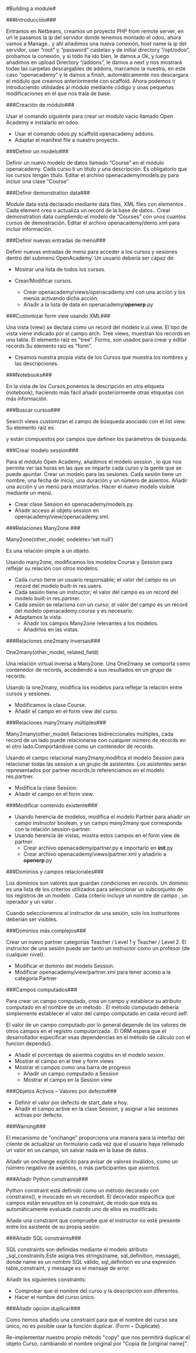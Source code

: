 #Building a module#


###Introducción###

  Entramos en Netbeans, creamos un proyecto PHP from remote server, en url le pasamos la ip del servidor donde tenemos montado el odoo, ahora vamos a Manage.. y ahí añadimos una nueva conexión, host name la ip del servidor, user “root” y “password” castelao y de initial directory “/opt/odoo”, probamos la conexión, y si todo ha ido bien, le damos a Ok, y luego añadimos en upload Directory “/addons”, le damos a next y nos mostrará todas las carpetas descargables de addons, marcamos la nuestra, en este caso “openacademy” y le damos a finish, automáticamente nos descargara el módulo que creamos anteriormente con scaffold.
  Ahora podemos ir introduciendo utilidades al módulo mediante código y unas pequeñas modificaciones en el que nos traía de base.

###Creación de módulo###

Usar el comando siguiente para crear un modulo vacio llamado Open Academy e instalarlo en odoo.
* Usar el comando odoo.py scaffold openacademy addons.
* Adaptar el manifest file a nuestro proyecto..


###Definir un modelo###

Definir un nuevo modelo de datos llamado “Course” en el módulo openacademy. Cada curso ti un título y una descripción. Es obligatorio que los cursos tengan título.
Editar el archivo openacademy/models.py para incluir una clase “Course”

###Definir demonstration data###

Module data está declarado mediante data files, XML files con elementos <record>. Cada <record> element crea o actualiza un record de la base de datos..
Crear demonstration data cumpliendo el modelo de “Courses” con unos cuantos cursos de demostración.
Editar el archivo openacademy/demo.xml para incluir información.

###Definir nuevas entradas de menú###

Definir nuevas entradas de menú para acceder a los cursos y sesiones dentro del submenú OpenAcademy. Un usuario debería ser capaz de:
* Mostrar una lista de todos los cursos.
* Crear/Modificar cursos.

  * Crear openacademy/views/openacademy.xml con una acción y los menús activando dicha acción.
  * Añadir a la lista de data en openacademy/__openerp__.py

###Customizar form view usando XML###

Una vista (view) se declara como un record del módelo ir.ui.view. El tipo de vista viene indicado por el campo arch. Tree views, muestran los records en una tabla. El elemento raíz es "tree".
Forms, son usados para crear y editar records.Su elemento raiz es "form".
* Creamos nuestra propia vista de los Cursos que muestra los nombres y las descripciones.

###Notebooks###

En la vista de los Cursos,ponemos la descripción en otra etiqueta (notebook), haciendo más fácil añadir posteriormente otras etiquetas con más información.

###Buscar cursos###

Search views customizan el campo de búsqueda asociado con el list view. Su elemento raíz es <search> y están compuestos por campos que definen los parámetros de búsqueda.

###Crear modelo session###

Para el módulo  Open Academy, añadimos el modelo session , lo que nos permite ver las horas en las que se imparte cada curso y la gente que se puede apuntar.
Crear un modelo para las sesiones. Cada sesión tiene un nombre, una fecha de inicio, una duración y un número de asientos. Añadir una acción y un menú para mostrarlos. Hacer el nuevo modelo visible mediante un menú.

* Crear clase Session en openacademy/models.py.
* Añadir acceso al objeto session en openacademy/view/openacademy.xml.

    
###Relaciones Many2one ###

Many2one(other_model, ondelete='set null')

Es una relación simple a un objeto.

Usando many2one, modificamos los modelos Course y Session para reflejar su relación con otros modelos.

* Cada curso tiene un usuario responsable; el valor del campo es un record del modelo built-in res.users.
* Cada sesión tiene un instructor; el valor del campo es un record del modelo built-in  res.partner.
* Cada sesión se relaciona con un curso; el valor del campo es un record del modelo openacademy.course y es necesario.
* Adaptamos la vista.
  * Añadir los campos Many2one relevantes a los modelos.
  * Añadirlos en las vistas.


###Relaciones one2many inversas###

One2many(other_model, related_field)

Una relación virtual inversa a  Many2one. Una One2many se comporta como contenedor de records, accediendo a sus resultados en un grupo de records:

Usando la one2many, modifica los modelos para reflejar la relación entre cursos y sesiones.

* Modificamos la clase Course.
* Añadir el campo en el form view del curso.

    
###Relaciones many2many múltiples###

Many2many(other_model)
Relaciones bidireccionales múltiples, cada record de un lado puede relacionarse con cualquier número de récords en el otro lado.Comportándose como un contenedor de records.

Usando el campo relacional many2many,modifica el modelo Session para relacionar todas las session a un grupo de asistentes. Los asistentes serán representados por partner records,lo referenciamos en el modelo res.partner.

* Modifica la clase Session.
* Añadir el campo en el form view.

    
###Modificar contenido existente###

* Usando herencia de modelos, modifica el modelo Partner para añadir un campo instructor boolean, y un campo many2many que corresponda con la relación session-partner.
* Usando herencia de vistas, mostra estos campos en el form view de partner.
  * Crear archivo openacademy/partner.py e importarlo en __init__.py
  * Crear archivo openacademy/views/partner.xml y añadirlo a __openerp__.py


###Dominios y campos relacionales###

Los dominios son valores que guardan condiciones en  records. Un dominio es una lista de los criterios utilizados para seleccionar un subconjunto de los registros de un modelo . Cada criterio incluye un nombre de campo , un operador y un valor .

Cuando seleccionemos al instructor de una sesión, solo los instructores deberían ser visibles.

###Dominios más complejos###

Crear un nuevo partner categorías Teacher / Level 1 y Teacher / Level 2. El instructor de una sesión puede ser tanto un instructor como un profesor (de cualquier nivel).
* Modificar el dominio del modelo Session.
* Modificar openacademy/view/partner.xml para tener acceso a la categoría Partner

###Campos computados###

Para crear un campo computado, crea un campo y establece su atributo computado en el nombre de un método . El método computado debería simplemente establecer el valor del campo computado en cada record self.

El valor de un campo computado por lo general depende de los valores de otros campos en el registro computarizada . El ORM espera que el desarrollador especificar esas dependencias en el método de cálculo con el funcion depends().
* Añadir el porcentaje de asientos cogidos en el modelo sesion.
* Mostrar el campo en el tree y form views
* Mostrar el campos como una barra de progreso
  * Añadir un campo computado a Session
  * Mostrar el campo en la Session view


###Objetos Activos – Valores por defecto###

* Definir el valor por defecto de start_date a hoy.
* Añadir el campo active en la clase Session, y asignar a las sesiones activas por defecto.

###Warning###

El mecanismo de "onchange" proporciona una manera para la interfaz del cliente de actualizar un formulario cada vez que el usuario haya rellenado un valor en un campo, sin salvar nada en la base de datos.

Añadir un onchange explícito para avisar de valores inválidos, como un número negativo de asientos, o más participantes que asientos.

###Añadir Python constraints###

Python constraint está definido como un método decorado con constrains(), e invocado en un recordset. El decorador especifica qué campos están envueltos en la constraint, de modo que esta es automáticamente evaluada cuando uno de ellos es modificado. 

Añade una constraint que compruebe que el instructor no esté presente entre los asistente de su propia sesión.

###Añadir SQL constraints###

SQL constraints son definidas mediante el modelo atributo _sql_constraints.Este asigna tres strings(name, sql_definition, message), donde name es un nombre SQL válido, sql_definition es una expresión table_constraint, y message es el mensaje de error.

Añadir los siguientes constraints:
* Comprobar que el nombre del curso y la descripción son diferentes.
* Hacer el nombre del curso único.


###Añadir opción duplicar###

Como hemos añadido una constraint para que el nombre del curso sea único, no es posible usar la función duplicar. (Form ‣ Duplicate) .

Re-implementar nuestro propio método "copy" que nos permitirá duplicar el objeto Curso, cambiando el nombre original por "Copia de [original name]".

